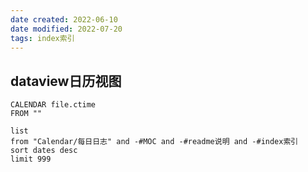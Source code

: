 ```yaml
---
date created: 2022-06-10
date modified: 2022-07-20
tags: index索引 
---
```




## dataview日历视图

```dataview
CALENDAR file.ctime
FROM ""
```


```dataview
list
from "Calendar/每日日志" and -#MOC and -#readme说明 and -#index索引 
sort dates desc
limit 999
```